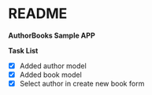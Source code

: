 # README

**AuthorBooks Sample APP**

**Task List**
- [x] Added author model
- [x] Added book model
- [x] Select author in create new book form